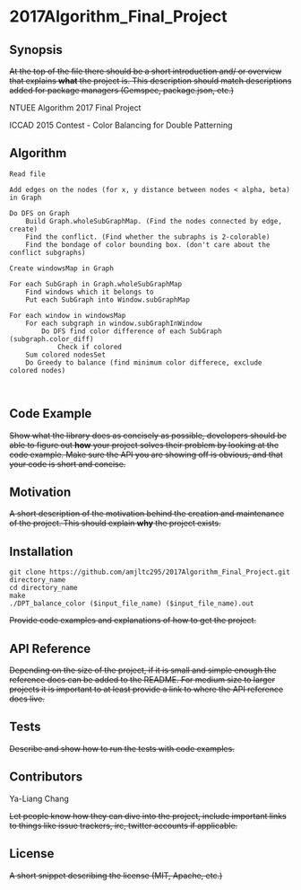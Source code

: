 # 2017Algorithm_Final_Project

## Synopsis

~~At the top of the file there should be a short introduction and/ or overview that explains **what** the project is. This description should match descriptions added for package managers (Gemspec, package.json, etc.)~~

NTUEE Algorithm 2017 Final Project

ICCAD 2015 Contest - Color Balancing for Double Patterning

## Algorithm

```
Read file

Add edges on the nodes (for x, y distance between nodes < alpha, beta) in Graph 

Do DFS on Graph
    Build Graph.wholeSubGraphMap. (Find the nodes connected by edge, create)
    Find the conflict. (Find whether the subraphs is 2-colorable)
    Find the bondage of color bounding box. (don't care about the conflict subgraphs)

Create windowsMap in Graph

For each SubGraph in Graph.wholeSubGraphMap
    Find windows which it belongs to
    Put each SubGraph into Window.subGraphMap

For each window in windowsMap
    For each subgraph in window.subGraphInWindow
        Do DFS find color difference of each SubGraph (subgraph.color_diff)
            Check if colored
    Sum colored nodesSet
    Do Greedy to balance (find minimum color differece, exclude colored nodes)
    


```

## Code Example

~~Show what the library does as concisely as possible, developers should be able to figure out **how** your project solves their problem by looking at the code example. Make sure the API you are showing off is obvious, and that your code is short and concise.~~

## Motivation

~~A short description of the motivation behind the creation and maintenance of the project. This should explain **why** the project exists.~~

## Installation

```
git clone https://github.com/amjltc295/2017Algorithm_Final_Project.git directory_name
cd directory_name
make
./DPT_balance_color ($input_file_name) ($input_file_name).out
```

~~Provide code examples and explanations of how to get the project.~~

## API Reference

~~Depending on the size of the project, if it is small and simple enough the reference docs can be added to the README. For medium size to larger projects it is important to at least provide a link to where the API reference docs live.~~

## Tests

~~Describe and show how to run the tests with code examples.~~

## Contributors

Ya-Liang Chang

~~Let people know how they can dive into the project, include important links to things like issue trackers, irc, twitter accounts if applicable.~~

## License

~~A short snippet describing the license (MIT, Apache, etc.)~~

